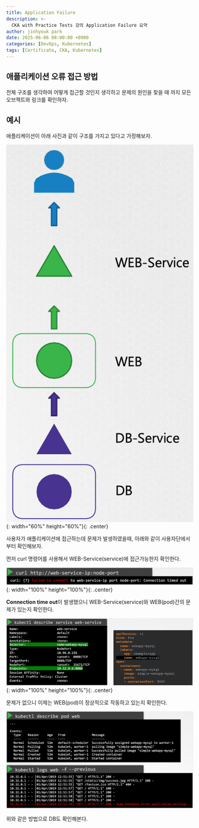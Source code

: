 ```yaml
---
title: Application Failure
description: >-
  CKA with Practice Tests 강의 Application Failure 요약
author: jinhyouk park
date: 2025-06-06 08:00:00 +0900
categories: [DevOps, Kubernetes]
tags: [Certificate, CKA, Kubernetes]
---
```


## 애플리케이션 오류 접근 방법

전체 구조를 생각하여 어떻게 접근할 것인지 생각하고 문제의 원인을 찾을 때 까지 모든 오브젝트와 링크를 확인하자.

## 예시

애플리케이션이 아래 사진과 같이 구조를 가지고 있다고 가정해보자.

![전체 구조](../assets/img/posts/2025-06-06-application-failure/1.png){: width="60%" height="60%"}{: .center}

사용자가 애플리케이션에 접근하는데 문제가 발생하였을때, 아래와 같이 사용자단에서부터 확인해보자.

먼저 curl 명령어를 사용해서 WEB-Service(service)에 접근가능한지 확인한다.

![전체 구조](../assets/img/posts/2025-06-06-application-failure/2.png){: width="100%" height="100%"}{: .center}

**Connection time out**이 발생했으니 WEB-Service(service)와 WEB(pod)간의 문제가 있는지 확인한다.

![전체 구조](../assets/img/posts/2025-06-06-application-failure/3.png){: width="100%" height="100%"}{: .center}

문제가 없으니 이제는 WEB(pod)이 정상적으로 작동하고 있는지 확인한다.

![전체 구조](../assets/img/posts/2025-06-06-application-failure/4.png)

위와 같은 방법으로 DB도 확인해본다.